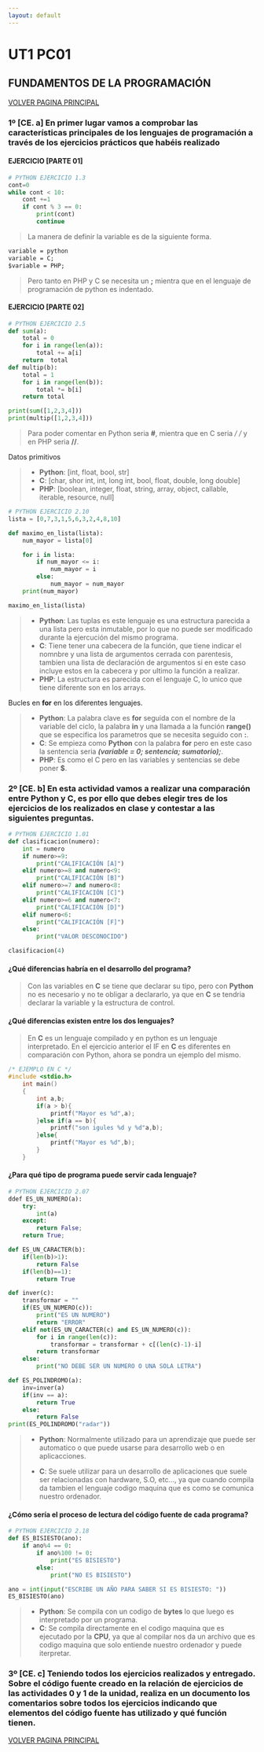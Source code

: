 ```yaml
---
layout: default
---
```


# UT1 PC01
## FUNDAMENTOS DE LA PROGRAMACIÓN
[VOLVER PAGINA PRINCIPAL](./)
### 1º [CE. a] En primer lugar vamos a comprobar las características principales de los lenguajes de programación a través de los ejercicios prácticos que habéis realizado

#### EJERCICIO [PARTE 01]

```python
# PYTHON EJERCICIO 1.3
cont=0
while cont < 10:
    cont +=1
    if cont % 3 == 0:
        print(cont)
        continue
```
> La manera de definir la variable es de la siguiente forma.

```markdown
variable = python
variable = C;
$variable = PHP;
```

> Pero tanto en PHP y C se necesita un **;** mientra que en el lenguaje de programación de python es indentado.

#### EJERCICIO [PARTE 02]

```python
# PYTHON EJERCICIO 2.5
def sum(a):
    total = 0
    for i in range(len(a)):
        total += a[i]
    return  total
def multip(b):
    total = 1
    for i in range(len(b)):
        total *= b[i]
    return total

print(sum([1,2,3,4]))
print(multip([1,2,3,4]))
```
> Para poder comentar en Python seria **#**, mientra que en C seria **/* */** y en PHP seria **//**.

Datos primitivos

> - **Python**: [int, float, bool, str]
> - **C**: [char, shor int, int, long int, bool, float, double, long double]
> - **PHP**: [boolean, integer, float, string, array, object, callable, iterable, resource, null]

```python
# PYTHON EJERCICIO 2.10
lista = [0,7,3,1,5,6,3,2,4,8,10]

def maximo_en_lista(lista):
    num_mayor = lista[0]

    for i in lista:
        if num_mayor <= i:
            num_mayor = i
        else:
            num_mayor = num_mayor
    print(num_mayor)

maximo_en_lista(lista)
```

> - **Python**: Las tuplas es este lenguaje es una estructura parecida a una lista pero esta inmutable, por lo que no puede ser modificado durante la ejercución del mismo programa.
> - **C**: Tiene tener una cabecera de la función, que tiene indicar el nomnbre y una lista de argumentos cerrada con parentesis, tambien una lista de declaración de argumentos si en este caso incluye estos en la cabecera y por ultimo la función a realizar.
> - **PHP**: La estructura es parecida con el lenguaje C, lo unico que tiene diferente son en los arrays.

Bucles en **for** en los diferentes lenguajes.

> - **Python**: La palabra clave es **for** seguida con el nombre de la variable del ciclo, la palabra **in** y una llamada a la función **range()** que se especifica los parametros que se necesita seguido con **:**.
> - **C**: Se empieza como **Python** con la palabra **for** pero en este caso la sentencia seria **_(variable = 0; sentencia; sumatorio);_**.
> - **PHP**: Es como el C pero en las variables y sentencias se debe poner **$**.

### 2º [CE. b] En esta actividad vamos a realizar una comparación entre Python y C, es por ello que debes elegir tres de los ejercicios de los realizados en clase y contestar a las siguientes preguntas.

```python
# PYTHON EJERCICIO 1.01
def clasificacion(numero):
    int = numero
    if numero>=9:
        print("CALIFICACIÓN [A]")
    elif numero>=8 and numero<9:
        print("CALIFICACIÓN [B]")
    elif numero>=7 and numero<8:
        print("CALIFICACIÓN [C]")
    elif numero>=6 and numero<7:
        print("CALIFICACIÓN [D]")
    elif numero<6:
        print("CALIFICACIÓN [F]")
    else:
        print("VALOR DESCONOCIDO")

clasificacion(4)
```

#### ¿Qué diferencias habría en el desarrollo del programa?

> Con las variables en **C** se tiene que declarar su tipo, pero con **Python** no es necesario y no te obligar a declararlo, ya que en **C** se tendria declarar la variable y la estructura de control.

#### ¿Qué diferencias existen entre los dos lenguajes?

> En **C** es un lenguaje compilado y en python es un lenguaje interpretado.
> En el ejercicio anterior el IF en **C** es diferentes en comparación con Python, ahora se pondra un ejemplo del mismo.
 
```c
/* EJEMPLO EN C */
#include <stdio.h>
    int main()
    {
        int a,b;
        if(a > b){
            printf("Mayor es %d",a);
        }else if(a == b){
            printf("son igules %d y %d"a,b);
        }else{
            printf("Mayor es %d",b);
        }
    }
```
#### ¿Para qué tipo de programa puede servir cada lenguaje?

```python
# PYTHON EJERCICIO 2.07
ddef ES_UN_NUMERO(a):
    try:
        int(a)
    except:
        return False;
    return True;

def ES_UN_CARACTER(b):
    if(len(b)>1):
        return False
    if(len(b)==1):
        return True

def inver(c):
    transformar = ""
    if(ES_UN_NUMERO(c)):
        print("ES UN NUMERO")
        return "ERROR"
    elif not(ES_UN_CARACTER(c) and ES_UN_NUMERO(c)):
        for i in range(len(c)):
            transformar = transformar + c[(len(c)-1)-i]
        return transformar
    else:
        print("NO DEBE SER UN NUMERO O UNA SOLA LETRA")

def ES_POLINDROMO(a):
    inv=inver(a)
    if(inv == a):
        return True
    else:
        return False
print(ES_POLINDROMO("radar"))
```

> - **Python**: Normalmente utilizado para un aprendizaje que puede ser automatico o que puede usarse para desarrollo web o en aplicacciones.
>
> - **C**: Se suele utilizar para un desarrollo de aplicaciones que suele ser relacionadas con hardware, S.O, etc..., ya que cuando compila da tambien el lenguaje codigo maquina que es como se comunica nuestro ordenador.

#### ¿Cómo sería el proceso de lectura del código fuente de cada programa?

```python
# PYTHON EJERCICIO 2.18
def ES_BISIESTO(ano):
    if ano%4 == 0:
        if ano%100 != 0:
            print("ES BISIESTO")
        else:
            print("NO ES BISIESTO")

ano = int(input("ESCRIBE UN AÑO PARA SABER SI ES BISIESTO: "))
ES_BISIESTO(ano)
```
> - **Python**: Se compila con un codigo de **bytes** lo que luego es interpretado por un programa.
> - **C**: Se compila directamente en el codigo maquina que es ejecutado por la **CPU**, ya que al compilar nos da un archivo que es codigo maquina que solo entiende nuestro ordenador y puede iterpretar.

### 3º [CE. c] Teniendo todos los ejercicios realizados y entregado. Sobre el código fuente creado en la relación de ejercicios de las actividades 0 y 1 de la unidad, realiza en un documento los comentarios sobre todos los ejercicios indicando que elementos del código fuente has utilizado y qué función tienen.




[VOLVER PAGINA PRINCIPAL](./)